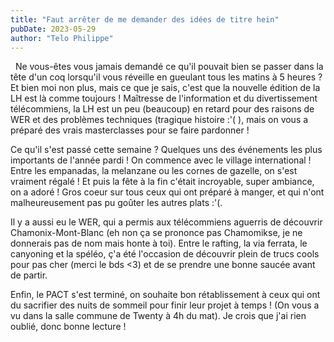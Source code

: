 ```yaml
---
title: "Faut arrêter de me demander des idées de titre hein"
pubDate: 2023-05-29
author: "Telo Philippe"
---
```


&nbsp; Ne vous-êtes vous jamais demandé ce qu'il pouvait bien se passer dans la tête d'un coq lorsqu'il vous réveille en gueulant tous les matins à 5 heures ? Et bien moi non plus, mais ce que je sais, c'est que la nouvelle édition de la LH est là comme toujours ! Maîtresse de l'information et du divertissement télécommiens, la LH est un peu (beaucoup) en retard pour des raisons de WER et des problèmes techniques (tragique histoire :'( ), mais on vous a préparé des vrais masterclasses pour se faire pardonner !

Ce qu'il s'est passé cette semaine ? Quelques uns des événements les plus importants de l'année pardi ! On commence avec le village international ! Entre les empanadas, la melanzane ou les cornes de gazelle, on s'est vraiment régalé ! Et puis la fête à la fin c'était incroyable, super ambiance, on a adoré ! Gros coeur sur tous ceux qui ont préparé à manger, et qui n'ont malheureusement pas pu goûter les autres plats :'(.

Il y a aussi eu le WER, qui a permis aux télécommiens aguerris de découvrir Chamonix-Mont-Blanc (eh non ça se prononce pas Chamomikse, je ne donnerais pas de nom mais honte à toi). Entre le rafting, la via ferrata, le canyoning et la spéléo, ç'a été l'occasion de découvrir plein de trucs cools pour pas cher (merci le bds <3) et de se prendre une bonne saucée avant de partir.

Enfin, le PACT s'est terminé, on souhaite bon rétablissement à ceux qui ont du sacrifier des nuits de sommeil pour finir leur projet à temps ! (On vous a vu dans la salle commune de Twenty à 4h du mat). Je crois que j'ai rien oublié, donc bonne lecture !